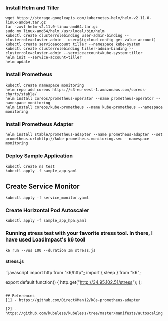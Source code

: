 ### Install Helm and Tiller

```
wget https://storage.googleapis.com/kubernetes-helm/helm-v2.11.0-linux-amd64.tar.gz
tar -zxvf helm-v2.11.0-linux-amd64.tar.gz
sudo mv linux-amd64/helm /usr/local/bin/helm
kubectl create clusterrolebinding user-admin-binding --clusterrole=cluster-admin --user=$(gcloud config get-value account)
kubectl create serviceaccount tiller --namespace kube-system
kubectl create clusterrolebinding tiller-admin-binding --clusterrole=cluster-admin --serviceaccount=kube-system:tiller
helm init --service-account=tiller
helm update
```

### Install Prometheus

```
kubectl create namespace monitoring
helm repo add coreos https://s3-eu-west-1.amazonaws.com/coreos-charts/stable/
helm install coreos/prometheus-operator --name prometheus-operator --namespace monitoring
helm install coreos/kube-prometheus --name kube-prometheus --namespace monitoring
```

### Install Prometheus Adapter

```
helm install stable/prometheus-adapter --name prometheus-adapter --set prometheus.url=http://kube-prometheus.monitoring.svc --namespace monitoring
```

### Deploy Sample Application

```
kubectl create ns test
kubectl apply -f sample_app.yaml
```

## Create Service Monitor

```
kubectl apply -f service_monitor.yaml
```

### Create Horizontal Pod Autoscaler

```
kubectl apply -f sample_app_hpa.yaml
```

### Running stress test with your favorite stress tool. In there, I have used LoadImpact's k6 tool 

    k6 run --vus 100 --duration 3m stress.js

#### stress.js
``javascript
import http from "k6/http";
import { sleep } from "k6";

export default function() {
    http.get("http://34.95.102.51/stress");
};
```

## References
[1] - https://github.com/DirectXMan12/k8s-prometheus-adapter

[2] - https://github.com/kubeless/kubeless/tree/master/manifests/autoscaling